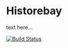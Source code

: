 # Historebay

text here...

[![Build Status](https://travis-ci.org/Eucaa/historebay.svg?branch=master)](https://travis-ci.org/Eucaa/historebay)